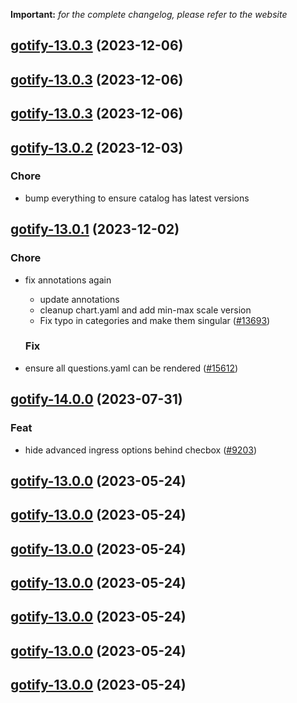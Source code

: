 **Important:**
*for the complete changelog, please refer to the website*




## [gotify-13.0.3](https://github.com/truecharts/charts/compare/gotify-13.0.2...gotify-13.0.3) (2023-12-06)




## [gotify-13.0.3](https://github.com/truecharts/charts/compare/gotify-13.0.2...gotify-13.0.3) (2023-12-06)




## [gotify-13.0.3](https://github.com/truecharts/charts/compare/gotify-13.0.2...gotify-13.0.3) (2023-12-06)




## [gotify-13.0.2](https://github.com/truecharts/charts/compare/gotify-13.0.1...gotify-13.0.2) (2023-12-03)

### Chore

- bump everything to ensure catalog has latest versions
  
  


## [gotify-13.0.1](https://github.com/truecharts/charts/compare/gotify-14.0.0...gotify-13.0.1) (2023-12-02)

### Chore

- fix annotations again
  - update annotations
  - cleanup chart.yaml and add min-max scale version
  - Fix typo in categories and make them singular ([#13693](https://github.com/truecharts/charts/issues/13693))
  
  ### Fix

- ensure all questions.yaml can be rendered ([#15612](https://github.com/truecharts/charts/issues/15612))
  
  











## [gotify-14.0.0](https://github.com/truecharts/charts/compare/gotify-13.0.0...gotify-14.0.0) (2023-07-31)

### Feat

- hide advanced ingress options behind checbox ([#9203](https://github.com/truecharts/charts/issues/9203))
  
  


## [gotify-13.0.0](https://github.com/truecharts/charts/compare/gotify-12.0.8...gotify-13.0.0) (2023-05-24)




## [gotify-13.0.0](https://github.com/truecharts/charts/compare/gotify-12.0.8...gotify-13.0.0) (2023-05-24)




## [gotify-13.0.0](https://github.com/truecharts/charts/compare/gotify-12.0.8...gotify-13.0.0) (2023-05-24)




## [gotify-13.0.0](https://github.com/truecharts/charts/compare/gotify-12.0.8...gotify-13.0.0) (2023-05-24)




## [gotify-13.0.0](https://github.com/truecharts/charts/compare/gotify-12.0.8...gotify-13.0.0) (2023-05-24)




## [gotify-13.0.0](https://github.com/truecharts/charts/compare/gotify-12.0.8...gotify-13.0.0) (2023-05-24)




## [gotify-13.0.0](https://github.com/truecharts/charts/compare/gotify-12.0.8...gotify-13.0.0) (2023-05-24)




